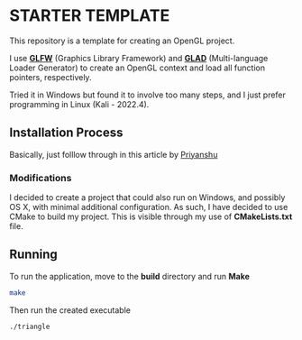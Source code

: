 # STARTER TEMPLATE

  

This repository is a template for creating an OpenGL project.

I use [**GLFW**](https://www.glfw.org/) (Graphics Library Framework) and [**GLAD**](https://glad.dav1d.de/) (Multi-language Loader Generator) to create an OpenGL context and load all function pointers, respectively.

Tried it in Windows but found it to involve too many steps, and I just prefer programming in Linux (Kali - 2022.4).

## Installation Process
Basically, just folllow through in this article by [Priyanshu](https://medium.com/geekculture/a-beginners-guide-to-setup-opengl-in-linux-debian-2bfe02ccd1e)

### Modifications
I decided to create a project that could also run on Windows, and possibly OS X, with minimal additional configuration.
As such, I have decided to use CMake to build my project.
This is visible through my use of **CMakeLists.txt** file.

## Running
To run the application, move to the **build** directory and run **Make**
```bash
make
```

Then run the created executable
```bash
./triangle
```
